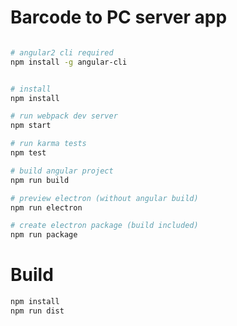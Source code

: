 
# Barcode to PC server app

```bash

# angular2 cli required
npm install -g angular-cli


# install
npm install

# run webpack dev server
npm start

# run karma tests
npm test

# build angular project
npm run build

# preview electron (without angular build)
npm run electron

# create electron package (build included)
npm run package

```


# Build
```bash
npm install
npm run dist
```